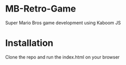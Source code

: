 # MB-Retro-Game
Super Mario Bros game development using Kaboom JS

# Installation

Clone the repo and run the index.html on your browser
